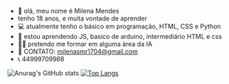 - 👋 olá, meu nome é Milena Mendes 
- tenho 18 anos, e muita vontade de aprender
- 💻 atualmente tenho o básico em programação, HTML, CSS e Python
- 💭 estou aprendendo JS, basico de arduino, intermediário HTML e css
- 👩‍🎓 pretendo me formar em alguma área da IA 
- 📨 CONTATO: milenasmr1704@gmail.com 
- 📞 44999709968

![Anurag's GitHub stats](https://github-readme-stats.vercel.app/api?username=milenamendes17&show_icons=true&theme=gotham)
</a> 
[![Top Langs](https://github-readme-stats.vercel.app/api/top-langs/?username=milenamendes17&layout=compact&langs&theme=gotham)](https://github.com/milenamendes17/github-readme-stats)
